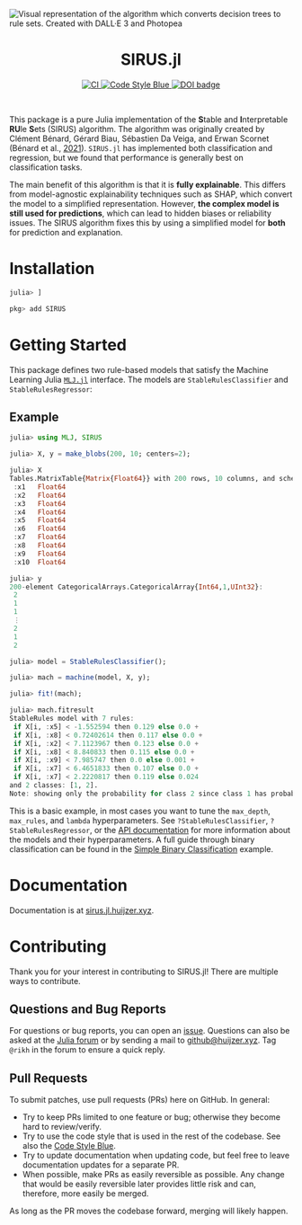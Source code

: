![Visual representation of the algorithm which converts decision trees to rule sets. Created with DALL·E 3 and Photopea](https://sirus.jl.huijzer.xyz/dev/image/sirus-with-text.webp)

<h1 align="center">SIRUS.jl</h1>

<p align="center">
    <a href="https://github.com/rikhuijzer/SIRUS.jl/actions?query=workflow%3ACI+branch%3Amain">
        <img src="https://github.com/rikhuijzer/SIRUS.jl/workflows/CI/badge.svg" alt="CI">
    </a>
    <a href="https://github.com/invenia/BlueStyle">
        <img src="https://img.shields.io/badge/Code%20Style-Blue-4495d1.svg" alt="Code Style Blue">
    </a>
    <a style="border-width:0" href="https://doi.org/10.21105/joss.05786">
        <img src="https://joss.theoj.org/papers/10.21105/joss.05786/status.svg" alt="DOI badge" >
    </a>
</p>

<br>

This package is a pure Julia implementation of the **S**table and **I**nterpretable **RU**le **S**ets (SIRUS) algorithm.
The algorithm was originally created by Clément Bénard, Gérard Biau, Sébastien Da Veiga, and Erwan Scornet (Bénard et al., [2021](http://proceedings.mlr.press/v130/benard21a.html)).
`SIRUS.jl` has implemented both classification and regression, but we found that performance is generally best on classification tasks.

The main benefit of this algorithm is that it is **fully explainable**.
This differs from model-agnostic explainability techniques such as SHAP, which convert the model to a simplified representation.
However, **the complex model is still used for predictions**, which can lead to hidden biases or reliability issues.
The SIRUS algorithm fixes this by using a simplified model for **both** for prediction and explanation.

# Installation

```julia
julia> ]

pkg> add SIRUS
```

# Getting Started

This package defines two rule-based models that satisfy the Machine Learning Julia [`MLJ.jl`](https://github.com/alan-turing-institute/MLJ.jl) interface.
The models are `StableRulesClassifier` and `StableRulesRegressor`:

## Example

```julia
julia> using MLJ, SIRUS

julia> X, y = make_blobs(200, 10; centers=2);

julia> X
Tables.MatrixTable{Matrix{Float64}} with 200 rows, 10 columns, and schema:
 :x1   Float64
 :x2   Float64
 :x3   Float64
 :x4   Float64
 :x5   Float64
 :x6   Float64
 :x7   Float64
 :x8   Float64
 :x9   Float64
 :x10  Float64

julia> y
200-element CategoricalArrays.CategoricalArray{Int64,1,UInt32}:
 2
 1
 1
 ⋮
 2
 1
 2

julia> model = StableRulesClassifier();

julia> mach = machine(model, X, y);

julia> fit!(mach);

julia> mach.fitresult
StableRules model with 7 rules:
 if X[i, :x5] < -1.552594 then 0.129 else 0.0 +
 if X[i, :x8] < 0.72402614 then 0.117 else 0.0 +
 if X[i, :x2] < 7.1123967 then 0.123 else 0.0 +
 if X[i, :x8] < 8.840833 then 0.115 else 0.0 +
 if X[i, :x9] < 7.985747 then 0.0 else 0.001 +
 if X[i, :x7] < 6.4651833 then 0.107 else 0.0 +
 if X[i, :x7] < 2.2220817 then 0.119 else 0.024
and 2 classes: [1, 2].
Note: showing only the probability for class 2 since class 1 has probability 1 - p.
```

This is a basic example, in most cases you want to tune the `max_depth`, `max_rules`, and `lambda` hyperparameters.
See `?StableRulesClassifier`, `?StableRulesRegressor`, or the [API documentation](https://sirus.jl.huijzer.xyz/dev/api/) for more information about the models and their hyperparameters.
A full guide through binary classification can be found in the [Simple Binary Classification](https://sirus.jl.huijzer.xyz/dev/binary-classification/) example.

# Documentation

Documentation is at [sirus.jl.huijzer.xyz](https://sirus.jl.huijzer.xyz).

# Contributing

Thank you for your interest in contributing to SIRUS.jl!
There are multiple ways to contribute.

## Questions and Bug Reports

For questions or bug reports, you can open an [issue](https://github.com/rikhuijzer/SIRUS.jl/issues).
Questions can also be asked at the [Julia forum](https://discourse.julialang.org/) or by sending a mail to [github@huijzer.xyz](mailto:github@huijzer.xyz).
Tag `@rikh` in the forum to ensure a quick reply.

## Pull Requests

To submit patches, use pull requests (PRs) here on GitHub.
In general:

- Try to keep PRs limited to one feature or bug; otherwise they become hard to review/verify.
- Try to use the code style that is used in the rest of the codebase.
  See also the [Code Style Blue](https://github.com/invenia/BlueStyle).
- Try to update documentation when updating code, but feel free to leave documentation updates for a separate PR.
- When possible, make PRs as easily reversible as possible.
  Any change that would be easily reversible later provides little risk and can, therefore, more easily be merged.

As long as the PR moves the codebase forward, merging will likely happen.
